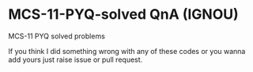 # MCS-11-PYQ-solved QnA (IGNOU)

MCS-11 PYQ solved problems




If you think I did something wrong with any of these codes or you wanna add yours just raise issue or pull request.
